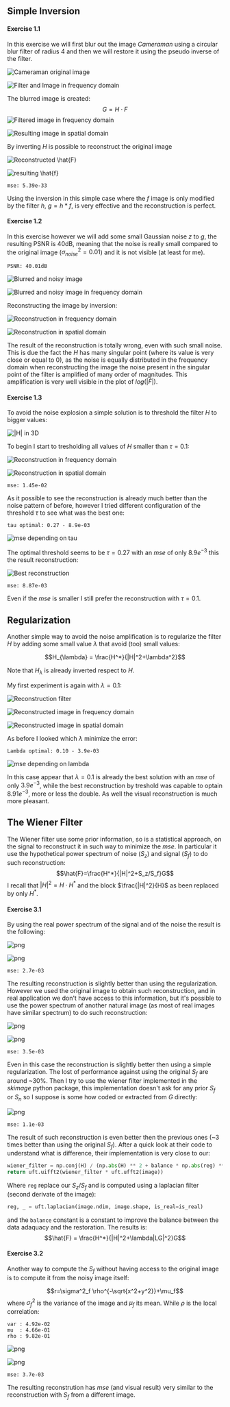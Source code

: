 

## Simple Inversion

#### Exercise 1.1
In this exercise we will first blur out the image *Cameraman* using a circular blur filter of radius 4 and then we will restore it using the pseudo inverse of the filter.

![*Cameraman* original image](output_2_0.png)


![Filter and Image in frequency domain](output_5_0.png)

The blurred image is created:
$$G = H\cdot F$$
![Filtered image in frequency domain](output_6_0.png)

![Resulting image in spatial domain](output_7_0.png)


By inverting $H$ is possible to reconstruct the original image

![Reconstructed \hat{F}](output_8_0.png)

![resulting \hat{f}](output_9_0.png)



    mse: 5.39e-33


Using the inversion in this simple case where the $f$ image is only modified by the filter $h$, $g=h*f$, is very effective and the reconstruction is perfect.

#### Exercise 1.2

In this exercise however we will add some small Gaussian noise $z$ to $g$, the resulting PSNR is 40dB, meaning that the noise is really small compared to the original image ($\sigma^2_{noise}=0.01$) and it is not visible (at least for me).



    PSNR: 40.01dB



![Blurred and noisy image](output_12_1.png)




![Blurred and noisy image in frequency domain](output_13_0.png)

Reconstructing the image by inversion:

![Reconstruction in frequency domain](output_14_0.png)


![Reconstruction in spatial domain](output_15_0.png)


The result of the reconstruction is totally wrong, even with such small noise. This is due the fact the $H$ has many singular point (where its value is very close or equal to 0), as the noise is equally distributed in the frequency domain when reconstructing the image the noise present in the singular point of the filter is amplified of many order of magnitudes. This amplification is very well visible in the plot of $log(|\hat{F}|)$.

#### Exercise 1.3

To avoid the noise explosion a simple solution is to threshold the filter $H$ to bigger values:

![$|H|$ in 3D](output_17_0.png)


To begin I start to tresholding all values of $H$ smaller than $\tau=0.1$:



![Reconstruction in frequency domain](output_19_0.png)

![Reconstruction in spatial domain](output_20_0.png)


    mse: 1.45e-02


As it possible to see the reconstruction is already much better than the noise pattern of before, however I tried different configuration of the threshold $\tau$ to see what was the best one:



    tau optimal: 0.27 - 8.9e-03



![*mse* depending on tau](output_22_1.png)


The optimal threshold seems to be $\tau=0.27$ with an *mse* of only $8.9e^{-3}$ this the result reconstruction:



![Best reconstruction](output_24_0.png)


    mse: 8.87e-03


Even if the *mse* is smaller I still prefer the reconstruction with $\tau=0.1$.

## Regularization

Another simple way to avoid the noise amplification is to regularize the filter $H$ by adding some small value $\lambda$ that avoid (too) small values:

$$H_{\lambda} = \frac{H^*}{|H|^2+\lambda^2}$$

Note that $H_{\lambda}$ is already inverted respect to $H$.

My first experiment is again with $\lambda=0.1$:



![Reconstruction filter](output_27_0.png)



![Reconstructed image in frequency domain](output_28_0.png)

![Reconstructed image in spatial domain](output_29_0.png)


As before I looked which $\lambda$ minimize the error:


    Lambda optimal: 0.10 - 3.9e-03



![*mse* depending on lambda](output_31_1.png)


In this case appear that $\lambda=0.1$ is already the best solution with an *mse* of only $3.9e^{-3}$, while the best reconstruction by treshold was capable to optain $8.91e^{-3}$, more or less the double. As well the visual reconstruction is much more pleasant.

## The Wiener Filter

The Wiener filter use some prior information, so is a statistical approach, on the signal to reconstruct it in such way to minimize the *mse*.
In particular it use the hypothetical power spectrum of noise ($S_z$) and signal ($S_f$) to do such reconstruction:
$$\hat{F}=\frac{H^*}{|H|^2+S_z/S_f}G$$
I recall that $|H|^2 = H\cdot H^*$ and the block $\frac{|H|^2}{H}$ as been replaced by only $H^*$.
#### Exercise 3.1
By using the real power spectrum of the signal and of the noise the result is the following:



![png](output_35_0.png)





![png](output_36_0.png)


    mse: 2.7e-03


The resulting reconstruction is slightly better than using the regularization.
However we used the original image to obtain such reconstruction, and in real application we don't have access to this information, but it's possible to use the power spectrum of another natural image (as most of real images have similar spectrum) to do such reconstruction: 



![png](output_39_0.png)




![png](output_40_0.png)


    mse: 3.5e-03


Even in this case the reconstruction is slightly better then using a simple regularization. The lost of performance against using the original $S_f$ are around ~30%.
Then I try to use the wiener filter implemented in the *skimage* python package, this implementation doesn't ask for any prior $S_f$ or $S_n$ so I suppose is some how coded or extracted from $G$ directly:




![png](output_43_0.png)


    mse: 1.1e-03


The result of such reconstruction is even better then the previous ones (~3 times better than using the original $S_f$). After a quick look at their code to understand what is difference, their implementation is very close to our:
```python
wiener_filter = np.conj(H) / (np.abs(H) ** 2 + balance * np.abs(reg) ** 2)
return uft.uifft2(wiener_filter * uft.ufft2(image))
```
Where ```reg``` replace our $S_z/S_f$ and is computed using a laplacian filter (second derivate of the image):
```python
reg, _ = uft.laplacian(image.ndim, image.shape, is_real=is_real)
```
and the ```balance``` constant is a constant to improve the balance between the data adaquacy and the restoration. 
The results is:
$$\hat{F} = \frac{H^*}{|H|^2+\lambda|LG|^2}G$$


#### Exercise 3.2

Another way to compute the $S_f$ without having access to the original image is to compute it from the noisy image itself:

$$r=\sigma^2_f \rho^{-\sqrt{x^2+y^2}}+\mu_f$$
where $\sigma_f^2$ is the variance of the image and $\mu_f$ its mean. While $\rho$ is the local correlation:





    var : 4.92e-02
    mu  : 4.66e-01
    rho : 9.82e-01



![png](output_47_1.png)





![png](output_48_0.png)


    mse: 3.7e-03




The resulting reconstrution has *mse* (and visual result) very similar to the reconstruction with $S_f$ from a different image.

